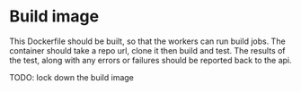 # Build image

This Dockerfile should be built, so that the workers can run build jobs. 
The container should take a repo url, clone it then build and test.
The results of the test, along with any errors or failures should be reported
back to the api.

TODO: lock down the build image
